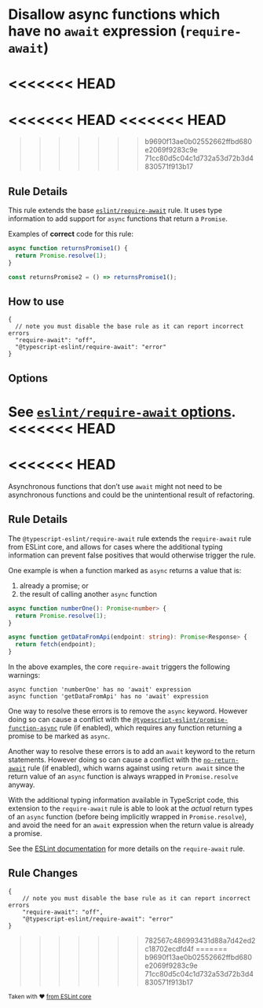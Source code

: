 # Disallow async functions which have no `await` expression (`require-await`)

<<<<<<< HEAD
=======
<<<<<<< HEAD
<<<<<<< HEAD
=======
>>>>>>> b9690f13ae0b02552662ffbd680e2069f9283c9e
>>>>>>> 71cc80d5c04c1d732a53d72b3d4830571f913b17
## Rule Details

This rule extends the base [`eslint/require-await`](https://eslint.org/docs/rules/require-await) rule.
It uses type information to add support for `async` functions that return a `Promise`.

Examples of **correct** code for this rule:

```ts
async function returnsPromise1() {
  return Promise.resolve(1);
}

const returnsPromise2 = () => returnsPromise1();
```

## How to use

```jsonc
{
  // note you must disable the base rule as it can report incorrect errors
  "require-await": "off",
  "@typescript-eslint/require-await": "error"
}
```

## Options

See [`eslint/require-await` options](https://eslint.org/docs/rules/require-await#options).
<<<<<<< HEAD
=======
<<<<<<< HEAD
=======
Asynchronous functions that don’t use `await` might not need to be asynchronous functions and could be the unintentional result of refactoring.

## Rule Details

The `@typescript-eslint/require-await` rule extends the `require-await` rule from ESLint core, and allows for cases where the additional typing information can prevent false positives that would otherwise trigger the rule.

One example is when a function marked as `async` returns a value that is:

1. already a promise; or
2. the result of calling another `async` function

```typescript
async function numberOne(): Promise<number> {
  return Promise.resolve(1);
}

async function getDataFromApi(endpoint: string): Promise<Response> {
  return fetch(endpoint);
}
```

In the above examples, the core `require-await` triggers the following warnings:

```
async function 'numberOne' has no 'await' expression
async function 'getDataFromApi' has no 'await' expression
```

One way to resolve these errors is to remove the `async` keyword. However doing so can cause a conflict with the [`@typescript-eslint/promise-function-async`](https://github.com/typescript-eslint/typescript-eslint/blob/master/packages/eslint-plugin/docs/rules/promise-function-async.md) rule (if enabled), which requires any function returning a promise to be marked as `async`.

Another way to resolve these errors is to add an `await` keyword to the return statements. However doing so can cause a conflict with the [`no-return-await`](https://eslint.org/docs/rules/no-return-await) rule (if enabled), which warns against using `return await` since the return value of an `async` function is always wrapped in `Promise.resolve` anyway.

With the additional typing information available in TypeScript code, this extension to the `require-await` rule is able to look at the _actual_ return types of an `async` function (before being implicitly wrapped in `Promise.resolve`), and avoid the need for an `await` expression when the return value is already a promise.

See the [ESLint documentation](https://eslint.org/docs/rules/require-await) for more details on the `require-await` rule.

## Rule Changes

```cjson
{
    // note you must disable the base rule as it can report incorrect errors
    "require-await": "off",
    "@typescript-eslint/require-await": "error"
}
```
>>>>>>> 782567c486993431d88a7d42ed2c18702ecdfd4f
=======
>>>>>>> b9690f13ae0b02552662ffbd680e2069f9283c9e
>>>>>>> 71cc80d5c04c1d732a53d72b3d4830571f913b17

<sup>Taken with ❤️ [from ESLint core](https://github.com/eslint/eslint/blob/master/docs/rules/require-await.md)</sup>
